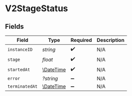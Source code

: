 # V2StageStatus


## Fields

| Field                                                         | Type                                                          | Required                                                      | Description                                                   |
| ------------------------------------------------------------- | ------------------------------------------------------------- | ------------------------------------------------------------- | ------------------------------------------------------------- |
| `instanceID`                                                  | *string*                                                      | :heavy_check_mark:                                            | N/A                                                           |
| `stage`                                                       | *float*                                                       | :heavy_check_mark:                                            | N/A                                                           |
| `startedAt`                                                   | [\DateTime](https://www.php.net/manual/en/class.datetime.php) | :heavy_check_mark:                                            | N/A                                                           |
| `error`                                                       | *?string*                                                     | :heavy_minus_sign:                                            | N/A                                                           |
| `terminatedAt`                                                | [\DateTime](https://www.php.net/manual/en/class.datetime.php) | :heavy_minus_sign:                                            | N/A                                                           |